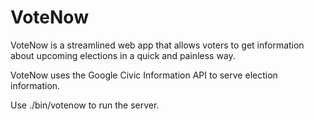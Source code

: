 # VoteNow

VoteNow is a streamlined web app that allows voters to get information about upcoming elections in a quick and painless way.

VoteNow uses the Google Civic Information API to serve election information.

Use ./bin/votenow to run the server.
